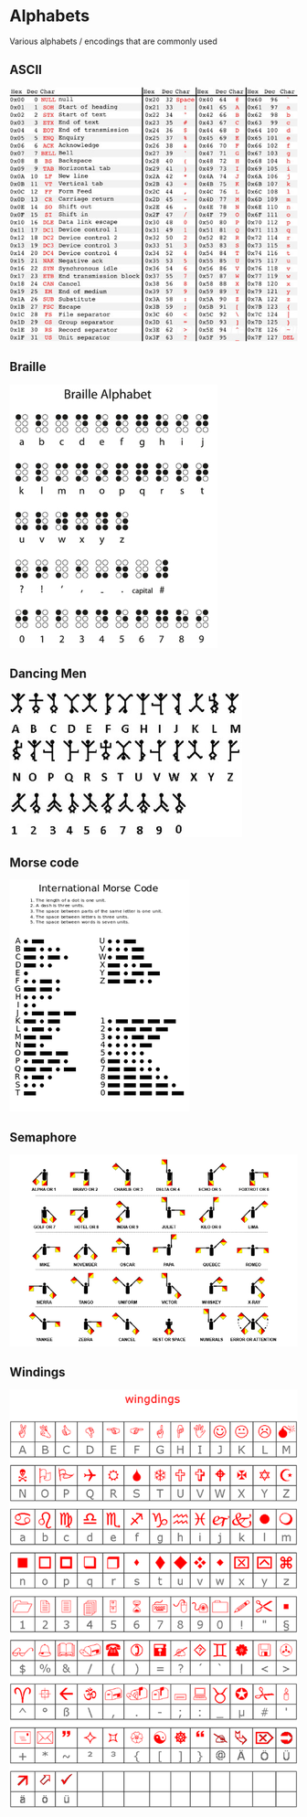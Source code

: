 # Alphabets

Various alphabets / encodings that are commonly used

## ASCII

![](./images/ascii.jpg)

## Braille

![](./images/braille.jpg)

## Dancing Men

![](./images/dancingmen.png)

## Morse code

![](./images/morsecode.png)

## Semaphore

![](./images/sema.jpg)

## Windings

![](./images/windings-alphabet.gif)
